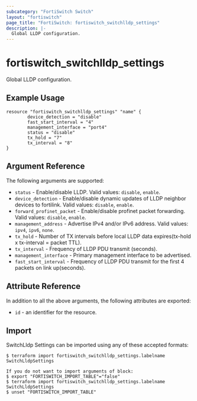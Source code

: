```yaml
---
subcategory: "FortiSwitch Switch"
layout: "fortiswitch"
page_title: "FortiSwitch: fortiswitch_switchlldp_settings"
description: |-
  Global LLDP configuration.
---
```


# fortiswitch_switchlldp_settings
Global LLDP configuration.

## Example Usage

```hcl
resource "fortiswitch_switchlldp_settings" "name" {
        device_detection = "disable"
        fast_start_interval = "4"
        management_interface = "port4"
        status = "disable"
        tx_hold = "7"
        tx_interval = "8"
}
```

## Argument Reference

The following arguments are supported:

* `status` - Enable/disable LLDP. Valid values: `disable`, `enable`.
* `device_detection` - Enable/disable dynamic updates of LLDP neighbor devices to fortilink. Valid values: `disable`, `enable`.
* `forward_profinet_packet` - Enable/disable profinet packet forwarding. Valid values: `disable`, `enable`.
* `management_address` - Advertise IPv4 and/or IPv6 address. Valid values: `ipv4`, `ipv6`, `none`.
* `tx_hold` - Number of TX intervals before local LLDP data expires(tx-hold x tx-interval = packet TTL).
* `tx_interval` - Frequency of LLDP PDU transmit (seconds).
* `management_interface` - Primary management interface to be advertised.
* `fast_start_interval` - Frequency of LLDP PDU transmit for the first 4 packets on link up(seconds).


## Attribute Reference

In addition to all the above arguments, the following attributes are exported:
* `id` - an identifier for the resource.

## Import

SwitchLldp Settings can be imported using any of these accepted formats:
```
$ terraform import fortiswitch_switchlldp_settings.labelname SwitchLldpSettings

If you do not want to import arguments of block:
$ export "FORTISWITCH_IMPORT_TABLE"="false"
$ terraform import fortiswitch_switchlldp_settings.labelname SwitchLldpSettings
$ unset "FORTISWITCH_IMPORT_TABLE"
```
